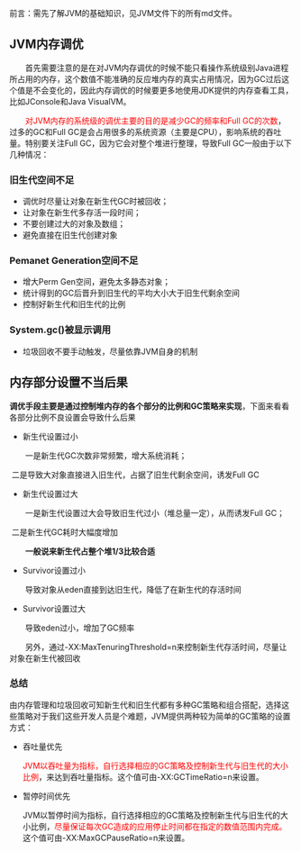 前言：需先了解JVM的基础知识，见JVM文件下的所有md文件。

## JVM内存调优

  首先需要注意的是在对JVM内存调优的时候不能只看操作系统级别Java进程所占用的内存，这个数值不能准确的反应堆内存的真实占用情况，因为GC过后这个值是不会变化的，因此内存调优的时候要更多地使用JDK提供的内存查看工具，比如JConsole和Java VisualVM。

  <font color=red>对JVM内存的系统级的调优主要的目的是减少GC的频率和Full GC的次数</font>，过多的GC和Full GC是会占用很多的系统资源（主要是CPU），影响系统的吞吐量。特别要关注Full GC，因为它会对整个堆进行整理，导致Full GC一般由于以下几种情况：

### 旧生代空间不足

* 调优时尽量让对象在新生代GC时被回收；
* 让对象在新生代多存活一段时间；
* 不要创建过大的对象及数组；
* 避免直接在旧生代创建对象

### Pemanet Generation空间不足

* 增大Perm Gen空间，避免太多静态对象；
* 统计得到的GC后晋升到旧生代的平均大小大于旧生代剩余空间
* 控制好新生代和旧生代的比例

### System.gc()被显示调用

* 垃圾回收不要手动触发，尽量依靠JVM自身的机制

## 内存部分设置不当后果

**调优手段主要是通过控制堆内存的各个部分的比例和GC策略来实现**，下面来看看各部分比例不良设置会导致什么后果

* 新生代设置过小

  一是新生代GC次数非常频繁，增大系统消耗；

​	二是导致大对象直接进入旧生代，占据了旧生代剩余空间，诱发Full GC

* 新生代设置过大

  一是新生代设置过大会导致旧生代过小（堆总量一定），从而诱发Full GC；

​	二是新生代GC耗时大幅度增加

  **一般说来新生代占整个堆1/3比较合适**

* Survivor设置过小

  导致对象从eden直接到达旧生代，降低了在新生代的存活时间

* Survivor设置过大

  导致eden过小，增加了GC频率

  另外，通过-XX:MaxTenuringThreshold=n来控制新生代存活时间，尽量让对象在新生代被回收

### 总结

由内存管理和垃圾回收可知新生代和旧生代都有多种GC策略和组合搭配，选择这些策略对于我们这些开发人员是个难题，JVM提供两种较为简单的GC策略的设置方式：

* 吞吐量优先

  <font color=red>JVM以吞吐量为指标，自行选择相应的GC策略及控制新生代与旧生代的大小比例</font>，来达到吞吐量指标。这个值可由-XX:GCTimeRatio=n来设置。

* 暂停时间优先

  JVM以暂停时间为指标，自行选择相应的GC策略及控制新生代与旧生代的大小比例，<font color=red>尽量保证每次GC造成的应用停止时间都在指定的数值范围内完成。</font>这个值可由-XX:MaxGCPauseRatio=n来设置。

